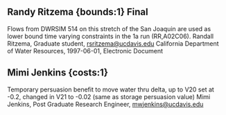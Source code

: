 ## Randy Ritzema {bounds:1} Final
Flows from DWRSIM 514 on this stretch of the San Joaquin are used as lower bound time varying constraints in the 1a run (RR,A02C06).
Randall Ritzema, Graduate student, rsritzema@ucdavis.edu
California Department of Water Resources, 1997-06-01, Electronic Document

## Mimi Jenkins {costs:1} 
Temporary persuasion benefit to move water thru delta, up to V20 set at -0.2, changed in V21 to -0.02 (same as storage persuasion value)
Mimi Jenkins, Post Graduate Research Engineer, mwjenkins@ucdavis.edu
